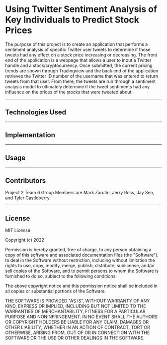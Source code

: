 # Using Twitter Sentiment Analysis of Key Individuals to Predict Stock Prices

The purpose of this project is to create an application that performs a sentiment analysis of specific Twitter user tweets to determine if those tweets had any effect on a stock price increasing or decreasing. The front end of the application is a webpage that allows a user to input a Twitter handle and a stock/cryptocurrency. Once submitted, the current pricing trends are shown through Tradingview and the back end of the application retrieves the Twitter ID number of the username that was entered to return tweets from that user. From there, the tweets are run through a sentiment analysis model to ultimately determine if the tweet sentiments had any influence on the prices of the stocks that were tweeted about. 

---

## Technologies Used


  
---

## Implementation



---

## Usage



---

## Contributors

Project 2 Team 6 Group Members are Mark Zarutin, Jerry Ross, Jay Sen, and Tyler Castleberry.

---

## License

MIT License

Copyright (c) 2022

Permission is hereby granted, free of charge, to any person obtaining a copy
of this software and associated documentation files (the "Software"), to deal
in the Software without restriction, including without limitation the rights
to use, copy, modify, merge, publish, distribute, sublicense, and/or sell
copies of the Software, and to permit persons to whom the Software is
furnished to do so, subject to the following conditions:

The above copyright notice and this permission notice shall be included in all
copies or substantial portions of the Software.

THE SOFTWARE IS PROVIDED "AS IS", WITHOUT WARRANTY OF ANY KIND, EXPRESS OR
IMPLIED, INCLUDING BUT NOT LIMITED TO THE WARRANTIES OF MERCHANTABILITY,
FITNESS FOR A PARTICULAR PURPOSE AND NONINFRINGEMENT. IN NO EVENT SHALL THE
AUTHORS OR COPYRIGHT HOLDERS BE LIABLE FOR ANY CLAIM, DAMAGES OR OTHER
LIABILITY, WHETHER IN AN ACTION OF CONTRACT, TORT OR OTHERWISE, ARISING FROM,
OUT OF OR IN CONNECTION WITH THE SOFTWARE OR THE USE OR OTHER DEALINGS IN THE
SOFTWARE.